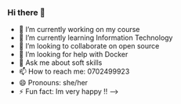 ### Hi there 👋



- 🔭 I’m currently working on my course 
- 🌱 I’m currently learning Information Technology
- 👯 I’m looking to collaborate on open source
- 🤔 I’m looking for help with Docker
- 💬 Ask me about soft skills
- 📫 How to reach me: 0702499923
- 😄 Pronouns:  she/her
- ⚡ Fun fact: Im very happy !!
-->
